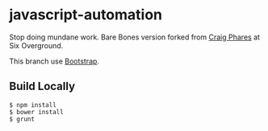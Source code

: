 # javascript-automation
Stop doing mundane work. Bare Bones version forked from [Craig Phares](http://craigphares.github.io/javascript-automation/) at Six Overground.

This branch use [Bootstrap](http://getbootstrap.com/).

## Build Locally

```
$ npm install
$ bower install
$ grunt
```